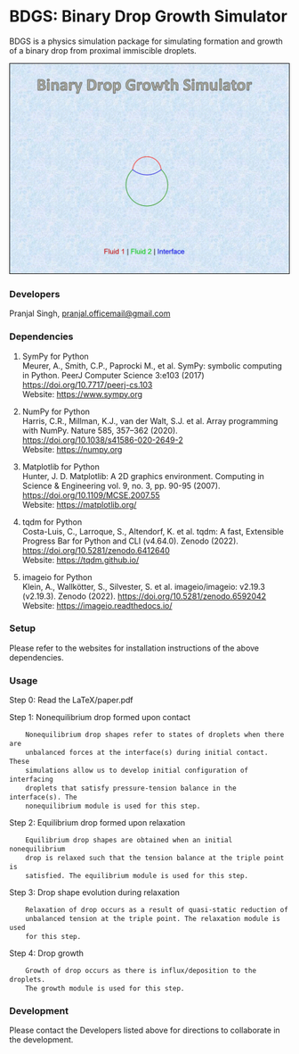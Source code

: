 # BDGS: Binary Drop Growth Simulator

BDGS is a physics simulation package for simulating formation and growth of
a binary drop from proximal immiscible droplets.

![BDGS banner](banner.gif)

### Developers
Pranjal Singh, pranjal.officemail@gmail.com

### Dependencies
1. SymPy for Python \
Meurer, A., Smith, C.P., Paprocki M., et al. SymPy: symbolic computing in Python. PeerJ Computer Science 3:e103 (2017)
https://doi.org/10.7717/peerj-cs.103 \
Website: https://www.sympy.org

2. NumPy for Python \
Harris, C.R., Millman, K.J., van der Walt, S.J. et al. Array programming with
NumPy. Nature 585, 357–362 (2020). https://doi.org/10.1038/s41586-020-2649-2 \
Website: https://numpy.org

3. Matplotlib for Python \
Hunter, J. D. Matplotlib: A 2D graphics environment. Computing in Science &
Engineering vol. 9, no. 3, pp. 90-95 (2007).
https://doi.org/10.1109/MCSE.2007.55 \
Website: https://matplotlib.org/

4. tqdm for Python \
Costa-Luis, C., Larroque, S., Altendorf, K. et al. tqdm: A fast, Extensible Progress Bar for Python and CLI (v4.64.0). Zenodo (2022).
https://doi.org/10.5281/zenodo.6412640 \
Website: https://tqdm.github.io/

5. imageio for Python \
Klein, A., Wallkötter, S., Silvester, S. et al. imageio/imageio: v2.19.3 (v2.19.3). Zenodo (2022). https://doi.org/10.5281/zenodo.6592042 \
Website: https://imageio.readthedocs.io/

### Setup
Please refer to the websites for installation instructions of the above
dependencies.

### Usage
Step 0: Read the LaTeX/paper.pdf

Step 1: Nonequilibrium drop formed upon contact

        Nonequilibrium drop shapes refer to states of droplets when there are
        unbalanced forces at the interface(s) during initial contact. These
        simulations allow us to develop initial configuration of interfacing
        droplets that satisfy pressure-tension balance in the interface(s). The
        nonequilibrium module is used for this step.

Step 2: Equilibrium drop formed upon relaxation

        Equilibrium drop shapes are obtained when an initial nonequilibrium
        drop is relaxed such that the tension balance at the triple point is
        satisfied. The equilibrium module is used for this step.

Step 3: Drop shape evolution during relaxation

        Relaxation of drop occurs as a result of quasi-static reduction of
        unbalanced tension at the triple point. The relaxation module is used
        for this step.

Step 4: Drop growth

        Growth of drop occurs as there is influx/deposition to the droplets.
        The growth module is used for this step.


### Development
Please contact the Developers listed above for directions to collaborate in the
development.
